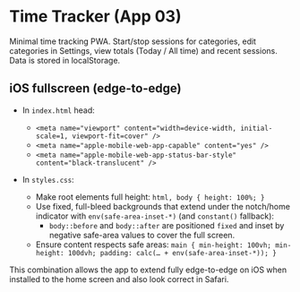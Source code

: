 # Time Tracker (App 03)

Minimal time tracking PWA. Start/stop sessions for categories, edit categories in Settings, view totals (Today / All time) and recent sessions. Data is stored in localStorage.

## iOS fullscreen (edge-to-edge)

- In `index.html` head:
  - `<meta name="viewport" content="width=device-width, initial-scale=1, viewport-fit=cover" />`
  - `<meta name="apple-mobile-web-app-capable" content="yes" />`
  - `<meta name="apple-mobile-web-app-status-bar-style" content="black-translucent" />`

- In `styles.css`:
  - Make root elements full height: `html, body { height: 100%; }`
  - Use fixed, full-bleed backgrounds that extend under the notch/home indicator with `env(safe-area-inset-*)` (and `constant()` fallback):
    - `body::before` and `body::after` are positioned `fixed` and inset by negative safe-area values to cover the full screen.
  - Ensure content respects safe areas: `main { min-height: 100vh; min-height: 100dvh; padding: calc(… + env(safe-area-inset-*)); }`

This combination allows the app to extend fully edge-to-edge on iOS when installed to the home screen and also look correct in Safari.


